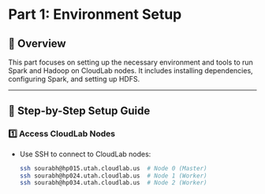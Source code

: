 # Part 1: Environment Setup

## 📌 Overview
This part focuses on setting up the necessary environment and tools to run Spark and Hadoop on CloudLab nodes. It includes installing dependencies, configuring Spark, and setting up HDFS.

---

## 🚀 Step-by-Step Setup Guide

### 1️⃣ **Access CloudLab Nodes**
- Use SSH to connect to CloudLab nodes:
  ```bash
  ssh sourabh@hp015.utah.cloudlab.us  # Node 0 (Master)
  ssh sourabh@hp024.utah.cloudlab.us  # Node 1 (Worker)
  ssh sourabh@hp034.utah.cloudlab.us  # Node 2 (Worker)
